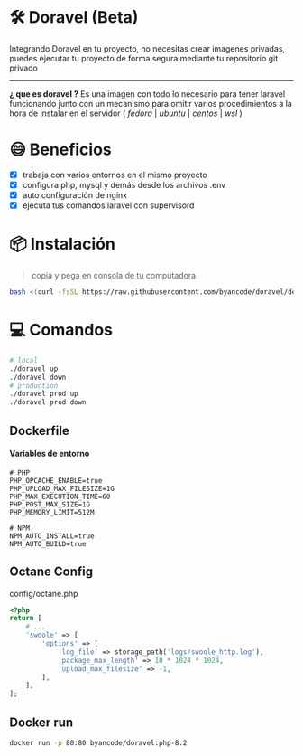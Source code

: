 # 🛠️ Doravel (Beta)

Integrando Doravel en tu proyecto, no necesitas crear imagenes privadas, puedes ejecutar tu proyecto de forma segura mediante tu repositorio git privado

---

**¿ que es doravel ?**
Es una imagen con todo lo necesario para tener laravel funcionando junto con un mecanismo para omitir varios procedimientos a la hora de instalar en el servidor ( *fedora* | *ubuntu* | *centos* | *wsl* )

# 😄 Beneficios
- [x] trabaja con varios entornos en el mismo proyecto
- [x] configura php, mysql y demás desde los archivos .env
- [x] auto configuración de nginx
- [x] ejecuta tus comandos laravel con supervisord

# 📦 Instalación
> copia y pega en consola de tu computadora
```bash
bash <(curl -fsSL https://raw.githubusercontent.com/byancode/doravel/develop/scripts/install) && source ~/.bashrc
```

# 💻 Comandos

```bash
# local
./doravel up
./doravel down
# production
./doravel prod up
./doravel prod down
```

## Dockerfile
#### Variables de entorno
```env
# PHP
PHP_OPCACHE_ENABLE=true
PHP_UPLOAD_MAX_FILESIZE=1G
PHP_MAX_EXECUTION_TIME=60
PHP_POST_MAX_SIZE=1G
PHP_MEMORY_LIMIT=512M

# NPM
NPM_AUTO_INSTALL=true
NPM_AUTO_BUILD=true
```

## Octane Config
config/octane.php
```php
<?php
return [
    # ...
    'swoole' => [
        'options' => [
            'log_file' => storage_path('logs/swoole_http.log'),
            'package_max_length' => 10 * 1024 * 1024,
            'upload_max_filesize' => -1,
        ],
    ],
];
```

## Docker run
```bash
docker run -p 80:80 byancode/doravel:php-8.2
```